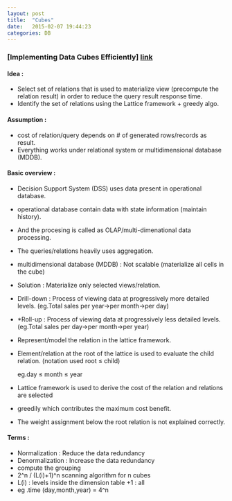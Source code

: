 ```yaml
---
layout: post
title:  "Cubes"
date:   2015-02-07 19:44:23
categories: DB
---
```

### [Implementing Data Cubes Efficiently] [link]

[link]: http://web.eecs.umich.edu/~jag/eecs584/papers/implementing_data_cube.pdf

#### Idea :
  * Select set of relations that is used to materialize view (precompute the relation result)
  in order to reduce the query result response time.
  * Identify the set of relations using the Lattice framework + greedy algo.

#### Assumption :
  * cost of relation/query depends on # of generated rows/records as result.
  * Everything works under relational system or multidimensional database (MDDB).

#### Basic overview :
  * Decision Support System (DSS) uses data present in operational database.
  * operational database contain data with state information (maintain history).
  * And the procesing is called as OLAP/multi-dimenational data processing.
  * The queries/relations heavily uses aggregation.
  * multidimensional database (MDDB) : Not scalable (materialize all cells in the cube)
  * Solution : Materialize only selected views/relation.
  * Drill-down : Process of viewing data at progressively more detailed levels.
    (eg.Total sales per year->per month->per day)
  * *Roll-up : Process of viewing data at progressively less detailed levels.
    (eg.Total sales per day->per month->per year)
  * Represent/model the relation in the lattice framework.
  * Element/relation at the root of the lattice is used to evaluate the child relation. (notation used
  root ≤ child)

      eg.day ≤ month ≤ year
  * Lattice framework is used to derive the cost of the relation and relations are selected
  * greedily which contributes the maximum cost benefit.

  * The weight assignment below the root relation is not explained correctly.

#### Terms :

  * Normalization : Reduce the data redundancy
  * Denormalization : Increase the data redundancy
  * compute the grouping
  * 2^n / (L(i)+1)^n scanning algorithm for n cubes
  * L(i) : levels inside the dimension table  +1 : all
  * eg .time (day,month,year) = 4^n
